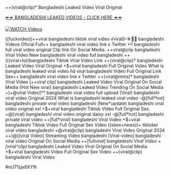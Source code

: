 ++(viral@clip)* Bangladeshi Leaked Video Viral Original


[⏩⏩ BANGLADESHI LEAKED VIDEOS - CLICK HERE ⏪⏪](https://mov24.shop/watch/bangladeshi)

[![WATCH Videos](https://i.imgur.com/dJHk4Zq.gif)](https://mov24.shop/watch/bangladeshi)




























((fuckvideo))++viral bangladeshi tiktok viral video
️√viral▷☀️👄💥 bangladeshi Videos Oficial
Full++ bangladeshi viral video link x Twitter
+!! bangladeshi full viral video original Clip link On Social Media. ++viral@clip bangladeshi Viral Video New bangladeshi viral video full bangladeshi ++(((viral+to))bangladeshi Tiktok Viral Video Link ++(viral@clip)* bangladeshi Leaked Video Viral Original +$+viral bangladeshi Full Original Video What is bangladeshi leaked viral video hd viral bangladeshi Video Full Original Link Sex++ bangladeshi viral video link x Twitter ++{viral@mms)* bangladeshi Viral Video [++viral clip] bangladeshi Leaked Video Viral Original On Social Media {Hot New viral} bangladeshi Leaked Video Trending On Social Media +)+@viral Video]** bangladeshi viral video full upload {Viral} bangladeshi viral video Original 2024
What is bangladeshi leaked viral video
-@[full*hot] bangladeshi private viral video bangladeshi
(New*update) bangladeshi viral video original xxl
+$+viral bangladeshi Tiktok Video Full Original Sex. +@[viral} bangladeshi viral video original daisy xxl -@[full*hot] bangladeshi private viral video ++[full*viral] bangladeshi Viral Video +$+viral bangladeshi Tiktok Video Full Original Sex Video ((sbex+news))+ tiktoker viral video bangladeshi
+@viral@clip) bangladeshi Viral Video Original 2024
++)@)[viral Video] Streaming Video bangladeshi [Viral-video] bangladeshi viral video Original On Social Media ++[full*viral] bangladeshi Viral Video
+[viral^clip)* bangladeshi Leaked Video Viral Original On Social Media
+$+viral bangladeshi Video Full Original Sex Video
++(viral@clip) bangladeshi Viral Video


#nU71zjx6XYN